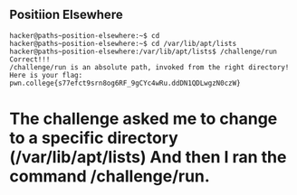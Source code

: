 ## Positiion Elsewhere
    hacker@paths~position-elsewhere:~$ cd
    hacker@paths~position-elsewhere:~$ cd /var/lib/apt/lists
    hacker@paths~position-elsewhere:/var/lib/apt/lists$ /challenge/run
    Correct!!!
    /challenge/run is an absolute path, invoked from the right directory!
    Here is your flag:
    pwn.college{s77efct9srn8og6RF_9gCYc4wRu.ddDN1QDLwgzN0czW}

# The challenge asked me to change to a specific directory (/var/lib/apt/lists) And then I ran the command /challenge/run.
